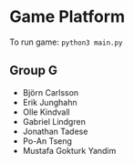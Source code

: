 # Game Platform
To run game: `python3 main.py`


## Group G
* Björn Carlsson
* Erik Junghahn
* Olle Kindvall
* Gabriel Lindgren
* Jonathan Tadese
* Po-An Tseng
* Mustafa Gokturk Yandim
